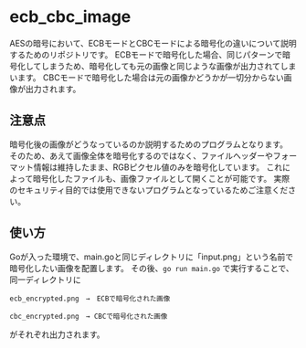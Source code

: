 # ecb_cbc_image

AESの暗号において、ECBモードとCBCモードによる暗号化の違いについて説明するためのリポジトリです。
ECBモードで暗号化した場合、同じパターンで暗号化してしまうため、暗号化しても元の画像と同じような画像が出力されてしまいます。
CBCモードで暗号化した場合は元の画像かどうかが一切分からない画像が出力されます。

## 注意点
暗号化後の画像がどうなっているのか説明するためのプログラムとなります。
そのため、あえて画像全体を暗号化するのではなく、ファイルヘッダーやフォーマット情報は維持したまま、RGBピクセル値のみを暗号化しています。
これによって暗号化したファイルも、画像ファイルとして開くことが可能です。
実際のセキュリティ目的では使用できないプログラムとなっているためご注意ください。

## 使い方
Goが入った環境で、main.goと同じディレクトリに「input.png」という名前で暗号化したい画像を配置します。
その後、`go run main.go` で実行することで、同一ディレクトリに

```
ecb_encrypted.png　→　ECBで暗号化された画像

cbc_encrypted.png　→ CBCで暗号化された画像
```
がそれぞれ出力されます。

